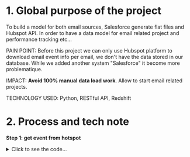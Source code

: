 # 1. Global purpose of the project

To build a model for both email sources, Salesforce generate flat files and Hubspot API.
 In order to have a data model for email related project and performance tracking etc... 

PAIN POINT: Before this project we can only use Hubspot platform to download email event 
info per email, we don't have the data stored in our database. While we added another system 
"Salesforce" it become more problematique.

IMPACT: **Avoid 100% manual data load work**. Allow to start email related projects.

TECHNOLOGY USED: Python, RESTful API, Redshift

# 2. Process and tech note

**Step 1: get event from hotspot**

<details>
  <summary>Click to see the code...</summary>

```python
def get_new_email_events():
    cnxn = open_cnxn_mdp()
    START_TIME = str(int(pd.read_sql("""
        SELECT max(event_time)
        FROM email_events
        WHERE source='Hubspot'
        """, cnxn)['max'][0]) + 1)
    cnxn.close()
    df_events = pd.DataFrame()
    failed = pd.DataFrame(columns=['Failed index', 'cid', 'first'])
    URL = f'https://api.hubapi.com/email/public/v1/events?hapikey={hapikey}'\
        + f'&startTimestamp={START_TIME}&limit=1000'
    nb_try = 1
    NEED_COL_FULL = ['appName', 'emailCampaignId', 'recipient',
                     'type', 'sentBy.created', 'created']
    try:
        response = requests.get(URL, timeout=None).json()
        current_campaign = json_normalize(response['events'])
        col_list = list(current_campaign.columns)
        need_columns = list((set(NEED_COL_FULL)).intersection(set(col_list)))
        current_campaign = current_campaign[need_columns]
        df_events = pd.concat([df_events, current_campaign],
                              sort=False, ignore_index=True)
        hasMore = response['hasMore']
        nb_try = nb_try + 1
        current_rows = current_campaign.shape[0]
        try:
            while hasMore:
                offset = response['offset']
                offset_URL = URL + '&offset=' + str(offset)
                response = requests.get(offset_URL, timeout=None).json()
                current_campaign = json_normalize(response['events'])
                col_list = list(current_campaign.columns)
                need_columns = list((set(NEED_COL_FULL))
                                    .intersection(set(col_list)))
                current_campaign = current_campaign[need_columns]
                df_events = pd.concat([df_events, current_campaign],
                                      sort=False, ignore_index=True)
                hasMore = response['hasMore']
                nb_try = nb_try + 1
                current_rows = current_campaign.shape[0]
        except:
            failed = failed.append({
                'Failed index': nb_try,
                'cid': campaign_id,
                'first': 'loop'
                }, ignore_index=True)
            nb_try = nb_try + 1
    except:
        failed = failed.append({
            'Failed index': nb_try,
            'cid': campaign_id,
            'first': 'first'
            }, ignore_index=True)
        nb_try = nb_try + 1
    if df_events.shape[0] > 0:
        df_events['sent_date'] = convert_time(df_events, 'sentBy.created')
        df_events['event_date'] = convert_time(df_events, 'created')
        df_events['emailCampaignId'] = df_events['emailCampaignId'].fillna(0)\
                                            .astype(int).astype(str)\
                                            .str.pad(width=8, side='left',
                                                     fillchar='0')
        df_events = df_events.drop_duplicates(keep='first')
    return df_events

    def convert_time(df, col):
        return  pd.to_datetime(df['col']/1000, unit='s')\
                .dt.tz_localize('Europe/London')\
                .dt.tz_convert('Europe/Paris')\
                .dt.strftime("%Y%m%d")

```

</details>